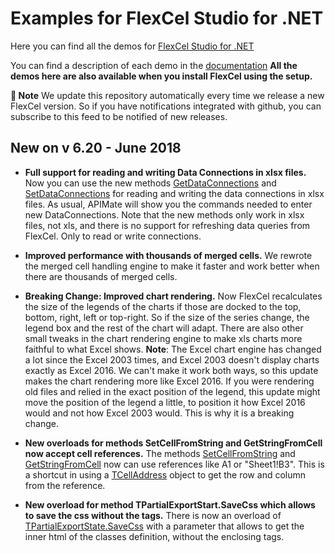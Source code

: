 ﻿# Examples for FlexCel Studio for .NET

Here you can find all the demos for [FlexCel Studio for .NET](http://www.tmssoftware.com/site/flexcelnet.asp)

You can find a description of each demo in the [documentation](http://www.tmssoftware.biz/flexcel/doc/net/index.html)
**All the demos here are also available when you install FlexCel using the setup.**

**:book: Note** We update this repository automatically every time we release a new FlexCel version. So if you have notifications integrated with github, you can subscribe to this feed to be notified of new releases.


## New on v 6.20 - June 2018


- **Full support for reading and writing Data Connections in xlsx files.** Now you can use the new methods [GetDataConnections](http://www.tmssoftware.biz/flexcel/doc/net/api/FlexCel.Core/ExcelFile/GetDataConnections.html) and [SetDataConnections](http://www.tmssoftware.biz/flexcel/doc/net/api/FlexCel.Core/ExcelFile/SetDataConnections.html) for reading and writing the data connections in xlsx files. As usual, APIMate will show you the commands needed to enter new DataConnections.
Note that the new methods only work in xlsx files, not xls, and there is no support for refreshing data queries from FlexCel. Only to read or write connections.

- **Improved performance with thousands of merged cells.** We rewrote the merged cell handling engine to make it faster and work better when there are thousands of merged cells.

- **Breaking Change: Improved chart rendering.** Now FlexCel recalculates the size of the legends of the charts if those are docked to the top, bottom, right, left or top-right. So if the size of the series change, the legend box and the rest of the chart will adapt.
There are also other small tweaks in the chart rendering engine to make xls charts more faithful to what Excel shows. **Note**: The Excel chart engine has changed a lot since the Excel 2003 times, and Excel 2003 doesn't display charts exactly as Excel 2016. We can't make it work both ways, so this update makes the chart rendering more like Excel 2016. If you were rendering old files and relied in the exact position of the legend, this update might move the position of the legend a little, to position it how Excel 2016 would and not how Excel 2003 would. This is why it is a breaking change.

- **New overloads for methods SetCellFromString and GetStringFromCell now accept cell references.** The methods [SetCellFromString](http://www.tmssoftware.biz/flexcel/doc/net/api/FlexCel.Core/ExcelFile/SetCellFromString.html) and [GetStringFromCell](http://www.tmssoftware.biz/flexcel/doc/net/api/FlexCel.Core/ExcelFile/GetStringFromCell.html) now can use references like A1 or "Sheet1!B3". This is a shortcut in using a [TCellAddress](http://www.tmssoftware.biz/flexcel/doc/net/api/FlexCel.Core/TCellAddress/index.html) object to get the row and column from the reference.

- **New overload for method TPartialExportStart.SaveCss which allows to save the css without the <style> and </style> tags.** There is now an overload of [TPartialExportState.SaveCss](http://www.tmssoftware.biz/flexcel/doc/net/api/FlexCel.Render/TPartialExportState/SaveCss.html) with a parameter that allows to get the inner html of the classes definition, without the <style> and </style> enclosing tags.

